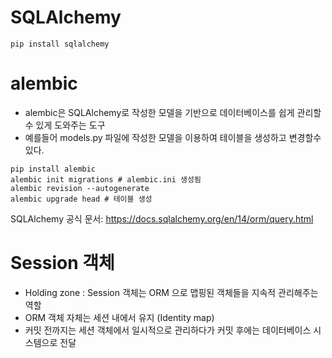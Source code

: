 # SQLAlchemy
```
pip install sqlalchemy
```

# alembic
- alembic은 SQLAlchemy로 작성한 모델을 기반으로 데이터베이스를 쉽게 관리할 수 있게 도와주는 도구
- 예를들어 models.py 파일에 작성한 모델을 이용하여 테이블을 생성하고 변경할수 있다.

```
pip install alembic
alembic init migrations # alembic.ini 생성됨
alembic revision --autogenerate
alembic upgrade head # 테이블 생성
```

SQLAlchemy 공식 문서: https://docs.sqlalchemy.org/en/14/orm/query.html


# Session 객체
- Holding zone : Session 객체는 ORM 으로 맵핑된 객체들을 지속적 관리해주는 역할
- ORM 객체 자체는 세션 내에서 유지 (Identity map)
- 커밋 전까지는 세션 객체에서 일시적으로 관리하다가 커밋 후에는 데이터베이스 시스템으로 전달
